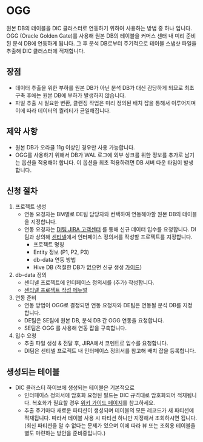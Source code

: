 # OGG
원본 DB의 테이블을 DIC 클러스터로 연동하기 위하여 사용하는 방법 중 하나 입니다. OGG (Oracle Golden Gate)를 사용해 원본 DB의 테이블을 커머스 센터 내 미리 준비된 분석 DB에 연동하게 됩니다. 그 후 분석 DB로부터 주기적으로 테이블 스냅샷 파일을 추출해 DIC 클러스터에 적재합니다.

## 장점
* 데이터 추출을 위한 부하를 원본 DB가 아닌 분석 DB가 대신 감당하게 되므로 최초 구축 후에는 원본 DB에 부하가 발생하지 않습니다.
* 파일 추출 시 필요한 변환, 클랜징 작업은 미리 정의된 배치 잡을 통해서 이루어지며 이에 따라 데이터의 퀄리티가 균일해집니다.

## 제약 사항
* 원본 DB가 오라클 11g 이상인 경우만 사용 가능합니다.
* OGG를 사용하기 위해서 DB가 WAL 로그에 외부 싱크를 위한 정보를 추가로 남기는 옵션을 적용해야 합니다. 이 옵션을 최초 적용하려면 DB 서버 다운 타임이 발생합니다.

## 신청 절차
1. 프로젝트 생성
    - 연동 요청자는 BM별로 DE팀 담당자와 컨택하여 연동해야할 원본 DB의 테이블을 지정합니다.
    - 연동 요청자는 [DI팀 JIRA 고객센터](http://jira.skplanet.com/servicedesk/customer/portal/49) 를 통해 신규 데이터 입수를 요청합니다. DI팀과 상의해 [센티넬](http://sentinel.skplanet.com:8080)에서 인터페이스 정의서를 작성할 프로젝트를 지정합니다.
        + 프로젝트 명칭
        + Entity 정보 (P1, P2, P3)
        + db-data 연동 방법
        + Hive DB (적절한 DB가 없으면 신규 생성 [가이드](http://wiki.skplanet.com/pages/viewpage.action?pageId=63275727))
2. db-data 정의
    - 센티넬 프로젝트에 인터페이스 정의서를 (추가) 작성합니다.
    - [센티넬 프로젝트 작성 메뉴얼](http://sentinel.skplanet.com:8080/docs/dbschema)
3. 연동 준비
    - 연동 방법이 OGG로 결정되면 연동 요청자와 DE팀은 연동될 분석 DB를 지정합니다.
    - DE팀은 SE팀에 원본 DB, 분석 DB 간 OGG 연동을 요청합니다.
    - SE팀은 OGG 를 사용해 연동 잡을 구축합니다.
4. 입수 요청
    - 추출 파일 생성 & 전달 후, JIRA에서 코멘트로 입수를 요청합니다.
    - DI팀은 센티넬 프로젝트 내 인터페이스 정의서를 참고해 배치 잡을 등록합니다.

## 생성되는 테이블
* DIC 클러스터 하이브에 생성되는 테이블은 기본적으로 
    - 인터페이스 정의서에 암호화 요청된 필드는 DIC 규격대로 암호화되어 적재됩니다. 복호화가 필요할 경우 [위키 가이드 페이지](http://wiki.skplanet.com/pages/viewpage.action?pageId=55452400)를 참고하세요.
    - 추출 주기마다 새로운 파티션이 생성되며 테이블의 모든 레코드가 새 파티션에 적재됩니다. 따라서 테이블 사용 시 파티션 하나만 지정해서 조회하시면 됩니다. (최신 파티션을 알 수 없다는 문제가 있으며 이에 따라 뷰 또는 조회용 테이블을 별도 마련하는 방안을 준비중입니다.)